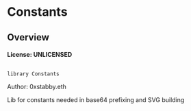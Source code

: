 # Constants

## Overview

#### License: UNLICENSED

## 

```solidity
library Constants
```

Author: 0xstabby.eth

Lib for constants needed in base64 prefixing and SVG building